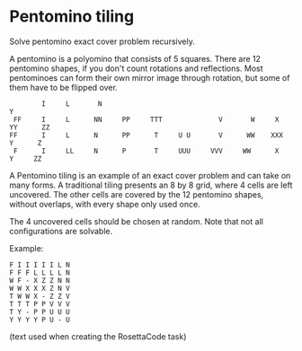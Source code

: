 # Pentomino tiling

Solve pentomino exact cover problem recursively.

A pentomino is a polyomino that consists of 5 squares. There are 12 pentomino shapes, if you don't count rotations and reflections. 
Most pentominoes can form their own mirror image through rotation, but some of them have to be flipped over.

```        I                                                                        
        I     L       N                                                 Y        
 FF     I     L      NN     PP     TTT              V       W     X    YY      ZZ
FF      I     L      N      PP      T     U U       V      WW    XXX    Y      Z 
 F      I     LL     N      P       T     UUU     VVV     WW      X     Y     ZZ
```
A Pentomino tiling is an example of an exact cover problem and can take on many forms. A traditional tiling presents an 8 by 8 grid, where 4 cells are left uncovered. The other cells are covered by the 12 pentomino shapes, without overlaps, with every shape only used once.

The 4 uncovered cells should be chosen at random. Note that not all configurations are solvable.

Example:
```
F I I I I I L N
F F F L L L L N
W F - X Z Z N N
W W X X X Z N V
T W W X - Z Z V
T T T P P V V V
T Y - P P U U U
Y Y Y Y P U - U
```
(text used when creating the RosettaCode task)
